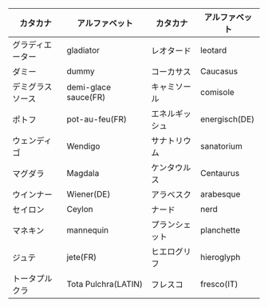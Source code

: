 
|カタカナ|アルファベット|カタカナ|アルファベット|
|-|-|-|-|
|グラディエーター|gladiator|レオタード|leotard|
|ダミー|dummy|コーカサス|Caucasus|
|デミグラスソース|demi-glace sauce(FR)|キャミソール|comisole|
|ポトフ|pot-au-feu(FR)|エネルギッシュ|energisch(DE)|
|ウェンディゴ|Wendigo|サナトリウム|sanatorium|
|マグダラ|Magdala|ケンタウルス|Centaurus|
|ウインナー|Wiener(DE)|アラベスク|arabesque|
|セイロン|Ceylon|ナード|nerd|
|マネキン|mannequin|プランシェット|planchette|
|ジュテ|jete(FR)|ヒエログリフ|hieroglyph|
|トータプルクラ|Tota Pulchra(LATIN)|フレスコ|fresco(IT)|
